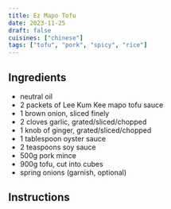 ```yaml
---
title: Ez Mapo Tofu
date: 2023-11-25
draft: false
cuisines: ["chinese"]
tags: ["tofu", "pork", "spicy", "rice"]
---
```


## Ingredients
- neutral oil
- 2 packets of Lee Kum Kee mapo tofu sauce
- 1 brown onion, sliced finely
- 2 cloves garlic, grated/sliced/chopped
- 1 knob of ginger, grated/sliced/chopped
- 1 tablespoon oyster sauce
- 2 teaspoons soy sauce
- 500g pork mince
- 900g tofu, cut into cubes
- spring onions (garnish, optional)

## Instructions


